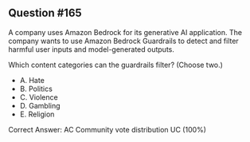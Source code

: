 ## Question #165

A company uses Amazon Bedrock for its generative AI application. The company wants to use Amazon Bedrock Guardrails to detect and filter harmful user inputs and model-generated outputs.

Which content categories can the guardrails filter? (Choose two.)
- A. Hate
- B. Politics
- C. Violence
- D. Gambling
- E. Religion 

Correct Answer: 
AC Community vote distribution UC (100%)